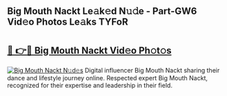 ## Big Mouth Nackt Le𝚊k𝚎d N𝚞𝚍e - Part-GW6 Vid𝚎o Photos Le𝚊ks TYFoR

# <h2><a href="http://fb5gbbu.evod.top/?m=Big+Mouth+Nackt">🔗 👉🔴 Big Mouth Nackt Vid𝚎o Ph𝚘t𝚘s</a></h2>

[![Big Mouth Nackt N𝚞d𝚎s](https://i.imgur.com/8V9OHl7.gif)](http://fb5gbbu.evod.top/?m=Big+Mouth+Nackt)
Digital influencer Big Mouth Nackt sharing their dance and lifestyle journey online. Respected expert Big Mouth Nackt, recognized for their expertise and leadership in their field. 
